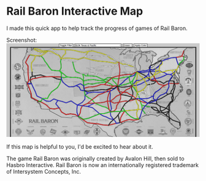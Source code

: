 # Rail Baron Interactive Map

I made this quick app to help track the progress of games of Rail Baron.

Screenshot:
![](images/screenshot-1.png)

If this map is helpful to you, I'd be excited to hear about it.

The game Rail Baron was originally created by Avalon Hill, then sold to Hasbro Interactive.
Rail Baron is now an internationally registered trademark of Intersystem Concepts, Inc.

